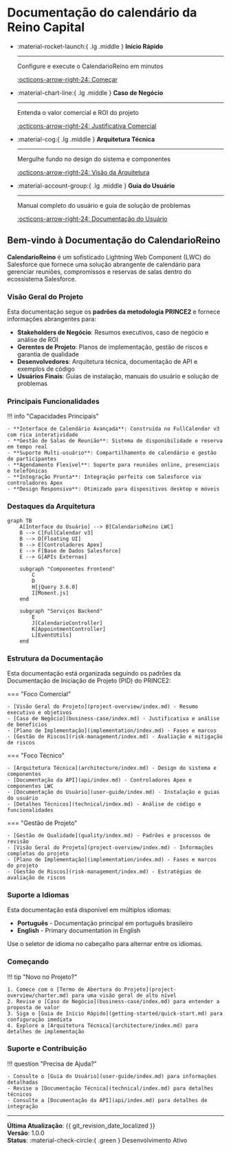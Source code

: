 # Documentação do calendário da Reino Capital

<div class="grid cards" markdown>

-   :material-rocket-launch:{ .lg .middle } **Início Rápido**

    ---

    Configure e execute o CalendarioReino em minutos

    [:octicons-arrow-right-24: Começar](getting-started/quick-start.md)

-   :material-chart-line:{ .lg .middle } **Caso de Negócio**

    ---

    Entenda o valor comercial e ROI do projeto

    [:octicons-arrow-right-24: Justificativa Comercial](business-case/index.md)

-   :material-cog:{ .lg .middle } **Arquitetura Técnica**

    ---

    Mergulhe fundo no design do sistema e componentes

    [:octicons-arrow-right-24: Visão da Arquitetura](architecture/index.md)

-   :material-account-group:{ .lg .middle } **Guia do Usuário**

    ---

    Manual completo do usuário e guia de solução de problemas

    [:octicons-arrow-right-24: Documentação do Usuário](user-guide/index.md)

</div>

## Bem-vindo à Documentação do CalendarioReino

**CalendarioReino** é um sofisticado Lightning Web Component (LWC) do Salesforce que fornece uma solução abrangente de calendário para gerenciar reuniões, compromissos e reservas de salas dentro do ecossistema Salesforce.

### Visão Geral do Projeto

Esta documentação segue os **padrões da metodologia PRINCE2** e fornece informações abrangentes para:

- **Stakeholders de Negócio**: Resumos executivos, caso de negócio e análise de ROI
- **Gerentes de Projeto**: Planos de implementação, gestão de riscos e garantia de qualidade
- **Desenvolvedores**: Arquitetura técnica, documentação de API e exemplos de código
- **Usuários Finais**: Guias de instalação, manuais do usuário e solução de problemas

### Principais Funcionalidades

!!! info "Capacidades Principais"
    
    - **Interface de Calendário Avançada**: Construída no FullCalendar v3 com rica interatividade
    - **Gestão de Salas de Reunião**: Sistema de disponibilidade e reserva em tempo real
    - **Suporte Multi-usuário**: Compartilhamento de calendário e gestão de participantes
    - **Agendamento Flexível**: Suporte para reuniões online, presenciais e telefônicas
    - **Integração Pronta**: Integração perfeita com Salesforce via controladores Apex
    - **Design Responsivo**: Otimizado para dispositivos desktop e móveis

### Destaques da Arquitetura

```mermaid
graph TB
    A[Interface do Usuário] --> B[CalendarioReino LWC]
    B --> C[FullCalendar v3]
    B --> D[Floating UI]
    B --> E[Controladores Apex]
    E --> F[Base de Dados Salesforce]
    E --> G[APIs Externas]
    
    subgraph "Componentes Frontend"
        C
        D
        H[jQuery 3.6.0]
        I[Moment.js]
    end
    
    subgraph "Serviços Backend"
        E
        J[CalendarioController]
        K[AppointmentController]
        L[EventUtils]
    end
```

### Estrutura da Documentação

Esta documentação está organizada seguindo os padrões da Documentação de Iniciação de Projeto (PID) do PRINCE2:

=== "Foco Comercial"

    - [Visão Geral do Projeto](project-overview/index.md) - Resumo executivo e objetivos
    - [Caso de Negócio](business-case/index.md) - Justificativa e análise de benefícios
    - [Plano de Implementação](implementation/index.md) - Fases e marcos
    - [Gestão de Riscos](risk-management/index.md) - Avaliação e mitigação de riscos

=== "Foco Técnico"

    - [Arquitetura Técnica](architecture/index.md) - Design do sistema e componentes
    - [Documentação da API](api/index.md) - Controladores Apex e componentes LWC
    - [Documentação do Usuário](user-guide/index.md) - Instalação e guias do usuário
    - [Detalhes Técnicos](technical/index.md) - Análise de código e funcionalidades

=== "Gestão de Projeto"

    - [Gestão de Qualidade](quality/index.md) - Padrões e processos de revisão
    - [Visão Geral do Projeto](project-overview/index.md) - Informações completas do projeto
    - [Plano de Implementação](implementation/index.md) - Fases e marcos do projeto
    - [Gestão de Riscos](risk-management/index.md) - Estratégias de avaliação de riscos

### Suporte a Idiomas

Esta documentação está disponível em múltiplos idiomas:

- **Português** - Documentação principal em português brasileiro
- **English** - Primary documentation in English

Use o seletor de idioma no cabeçalho para alternar entre os idiomas.

### Começando

!!! tip "Novo no Projeto?"

    1. Comece com o [Termo de Abertura do Projeto](project-overview/charter.md) para uma visão geral de alto nível
    2. Revise o [Caso de Negócio](business-case/index.md) para entender a proposta de valor
    3. Siga o [Guia de Início Rápido](getting-started/quick-start.md) para configuração imediata
    4. Explore a [Arquitetura Técnica](architecture/index.md) para detalhes de implementação

### Suporte e Contribuição

!!! question "Precisa de Ajuda?"

    - Consulte o [Guia do Usuário](user-guide/index.md) para informações detalhadas
    - Revise a [Documentação Técnica](technical/index.md) para detalhes técnicos
    - Consulte a [Documentação da API](api/index.md) para detalhes de integração

---

**Última Atualização**: {{ git_revision_date_localized }}  
**Versão**: 1.0.0  
**Status**: :material-check-circle:{ .green } Desenvolvimento Ativo
